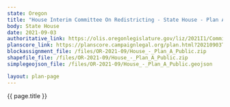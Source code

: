 ```yaml
---
state: Oregon
title: "House Interim Committee On Redistricting - State House - Plan A"
body: State House
date: 2021-09-03
authoritative_link: https://olis.oregonlegislature.gov/liz/2021I1/Committees/HRED/2021-09-03-08-00/MeetingMaterials
planscore_link: https://planscore.campaignlegal.org/plan.html?20210903T163940.548313546Z
blockassignment_file: /files/OR-2021-09/House_-_Plan_A_Public.zip
shapefile_file: /files/OR-2021-09/House_-_Plan_A_Public.zip
simplegeojson_file: /files/OR-2021-09/House_-_Plan_A_Public.geojson

layout: plan-page
---
```


{{ page.title }}
